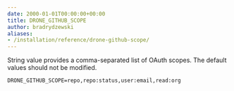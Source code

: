 ```yaml
---
date: 2000-01-01T00:00:00+00:00
title: DRONE_GITHUB_SCOPE
author: bradrydzewski
aliases:
- /installation/reference/drone-github-scope/
---
```


String value provides a comma-separated list of OAuth scopes. The default values should not be modified.

```
DRONE_GITHUB_SCOPE=repo,repo:status,user:email,read:org
```
